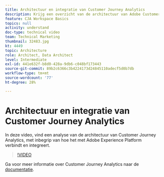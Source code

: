 ```yaml
---
title: Architectuur en integratie van Customer Journey Analytics
description: Krijg een overzicht van de architectuur van Adobe Customer Journey Analytics, inclusief hoe deze verbinding maakt met en integreert met Adobe Experience Platform.
feature: CJA Workspace Basics
topics: null
activity: understand
doc-type: technical video
team: Technical Marketing
thumbnail: 32483.jpg
kt: 4449
topic: Architecture
role: Architect, Data Architect
level: Intermediate
exl-id: 441e632f-b8d0-428a-9db6-c048bf173443
source-git-commit: 89b2c6366c3b4224173d24845110adecf5d0b7db
workflow-type: tm+mt
source-wordcount: '77'
ht-degree: 28%

---
```


# Architectuur en integratie van Customer Journey Analytics

In deze video, vind een analyse van de architectuur van Customer Journey Analytics, met inbegrip van hoe het met Adobe Experience Platform verbindt en integreert.

>[!VIDEO](https://video.tv.adobe.com/v/32483/?learn=on&quality=12)

Ga voor meer informatie over Customer Journey Analytics naar de [documentatie](https://experienceleague.adobe.com/docs/analytics-platform/using/cja-landing.html).
